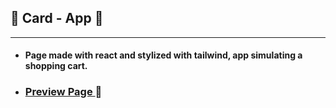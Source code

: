 ##  🛒 Card - App 🛒
 ______________________________________________________________________________________________________________________________________

- #### Page made with react and stylized with tailwind, app simulating a shopping cart.

- ### [ Preview Page ](https://matias-d.github.io/cart-app/) 🛒



